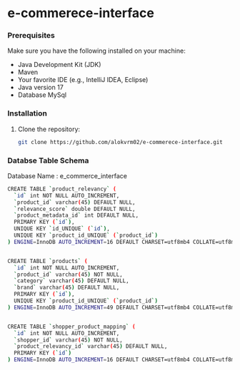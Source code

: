 # e-commerece-interface

### Prerequisites

Make sure you have the following installed on your machine:

- Java Development Kit (JDK)
- Maven
- Your favorite IDE (e.g., IntelliJ IDEA, Eclipse)
- Java version 17
- Database MySql

### Installation

1. Clone the repository:

   ```bash
   git clone https://github.com/alokvrm02/e-commerece-interface.git

### Databse Table Schema
Database Name : e_commerce_interface

```bash
CREATE TABLE `product_relevancy` (
  `id` int NOT NULL AUTO_INCREMENT,
  `product_id` varchar(45) DEFAULT NULL,
  `relevance_score` double DEFAULT NULL,
  `product_metadata_id` int DEFAULT NULL,
  PRIMARY KEY (`id`),
  UNIQUE KEY `id_UNIQUE` (`id`),
  UNIQUE KEY `product_id_UNIQUE` (`product_id`)
) ENGINE=InnoDB AUTO_INCREMENT=16 DEFAULT CHARSET=utf8mb4 COLLATE=utf8mb4_0900_ai_ci


CREATE TABLE `products` (
  `id` int NOT NULL AUTO_INCREMENT,
  `product_id` varchar(45) NOT NULL,
  `category` varchar(45) DEFAULT NULL,
  `brand` varchar(45) DEFAULT NULL,
  PRIMARY KEY (`id`),
  UNIQUE KEY `product_id_UNIQUE` (`product_id`)
) ENGINE=InnoDB AUTO_INCREMENT=49 DEFAULT CHARSET=utf8mb4 COLLATE=utf8mb4_0900_ai_ci


CREATE TABLE `shopper_product_mapping` (
  `id` int NOT NULL AUTO_INCREMENT,
  `shopper_id` varchar(45) NOT NULL,
  `product_relevancy_id` varchar(45) DEFAULT NULL,
  PRIMARY KEY (`id`)
) ENGINE=InnoDB AUTO_INCREMENT=16 DEFAULT CHARSET=utf8mb4 COLLATE=utf8mb4_0900_ai_ci
   

